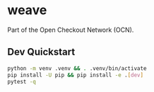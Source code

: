 # weave

Part of the Open Checkout Network (OCN).

## Dev Quickstart
```bash
python -m venv .venv && . .venv/bin/activate
pip install -U pip && pip install -e .[dev]
pytest -q
```
